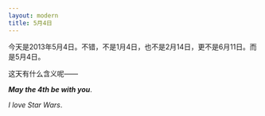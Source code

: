```yaml
---
layout: modern
title: 5月4日
---
```


今天是2013年5月4日。不错，不是1月4日，也不是2月14日，更不是6月11日。而是5月4日。

这天有什么含义呢——

***May the 4th be with you***.

*I love Star Wars*.